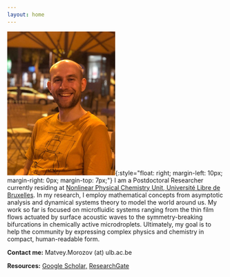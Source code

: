 ```yaml
---
layout: home
---
```


![My picture](assets/pic.jpg){:style="float: right; margin-left: 10px; margin-right: 0px; margin-top: 7px;"}
I am a Postdoctoral Researcher currently residing at [Nonlinear Physical Chemistry Unit, Université Libre de Bruxelles](https://www2.ulb.ac.be/sciences/nlpc/index.html). In my research, I employ mathematical concepts from asymptotic analysis and dynamical systems theory to model the world around us. My work so far is focused on microfluidic systems ranging from the thin film flows actuated by surface acoustic waves to the symmetry-breaking bifurcations in chemically active microdroplets. Ultimately, my goal is to help the community by expressing complex physics and chemistry in compact, human-readable form.

**Contact me:**
Matvey.Morozov (at) ulb.ac.be

**Resources:**
[Google Scholar,](https://scholar.google.fr/citations?user=JDWRMSUAAAAJ)
[ResearchGate](https://www.researchgate.net/profile/Matvey_Morozov)

